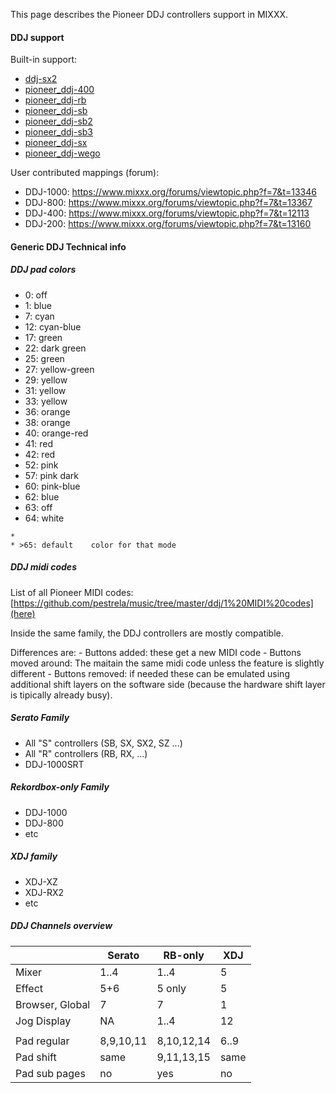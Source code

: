 This page describes the Pioneer DDJ controllers support in MIXXX.

#### DDJ support

Built-in support:

  - [ddj-sx2](ddj-sx2)
  - [pioneer\_ddj-400](pioneer_ddj-400)
  - [pioneer\_ddj-rb](pioneer_ddj-rb)
  - [pioneer\_ddj-sb](pioneer_ddj-sb)
  - [pioneer\_ddj-sb2](pioneer_ddj-sb2)
  - [pioneer\_ddj-sb3](pioneer_ddj-sb3)
  - [pioneer\_ddj-sx](pioneer_ddj-sx)
  - [pioneer\_ddj-wego](pioneer_ddj-wego)

User contributed mappings (forum):

  - DDJ-1000: <https://www.mixxx.org/forums/viewtopic.php?f=7&t=13346>
  - DDJ-800: <https://www.mixxx.org/forums/viewtopic.php?f=7&t=13367>
  - DDJ-400: <https://www.mixxx.org/forums/viewtopic.php?f=7&t=12113>
  - DDJ-200: <https://www.mixxx.org/forums/viewtopic.php?f=7&t=13160>

#### Generic DDJ Technical info

##### DDJ pad colors

  - 0: off
  - 1: blue
  - 7: cyan
  - 12: cyan-blue
  - 17: green
  - 22: dark green
  - 25: green
  - 27: yellow-green
  - 29: yellow
  - 31: yellow
  - 33: yellow
  - 36: orange
  - 38: orange
  - 40: orange-red
  - 41: red
  - 42: red
  - 52: pink
  - 57: pink dark
  - 60: pink-blue
  - 62: blue
  - 63: off
  - 64: white

<!-- end list -->

    * 
    * >65: default    color for that mode

##### DDJ midi codes

List of all Pioneer MIDI
codes:[https://github.com/pestrela/music/tree/master/ddj/1%20MIDI%20codes](here)

Inside the same family, the DDJ controllers are mostly compatible.

Differences are: - Buttons added: these get a new MIDI code - Buttons
moved around: The maitain the same midi code unless the feature is
slightly different - Buttons removed: if needed these can be emulated
using additional shift layers on the software side (because the hardware
shift layer is tipically already busy).

##### Serato Family

  - All "S" controllers (SB, SX, SX2, SZ ...)
  - All "R" controllers (RB, RX, ...)
  - DDJ-1000SRT

##### Rekordbox-only Family

  - DDJ-1000 
  - DDJ-800
  - etc

##### XDJ family

  - XDJ-XZ
  - XDJ-RX2
  - etc

##### DDJ Channels overview

|                 | Serato    | RB-only    | XDJ  |
| --------------- | --------- | ---------- | ---- |
| Mixer           | 1..4      | 1..4       | 5    |
| Effect          | 5+6       | 5 only     | 5    |
| Browser, Global | 7         | 7          | 1    |
| Jog Display     | NA        | 1..4       | 12   |
|                 |           |            |      |
| Pad regular     | 8,9,10,11 | 8,10,12,14 | 6..9 |
| Pad shift       | same      | 9,11,13,15 | same |
| Pad sub pages   | no        | yes        | no   |
